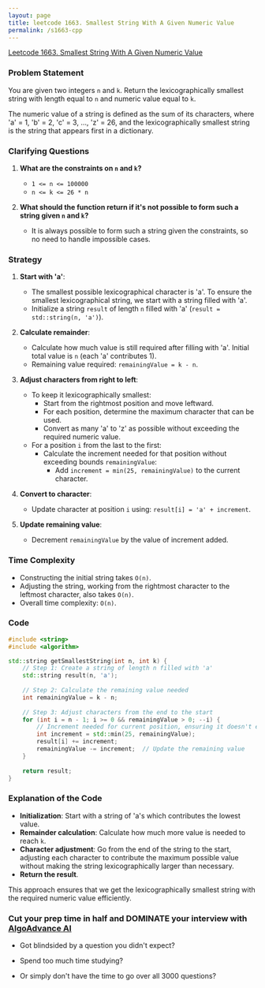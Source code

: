 ```yaml
---
layout: page
title: leetcode 1663. Smallest String With A Given Numeric Value
permalink: /s1663-cpp
---
```

[Leetcode 1663. Smallest String With A Given Numeric Value](https://algoadvance.github.io/algoadvance/l1663)
### Problem Statement
You are given two integers `n` and `k`. Return the lexicographically smallest string with length equal to `n` and numeric value equal to `k`.

The numeric value of a string is defined as the sum of its characters, where 'a' = 1, 'b' = 2, 'c' = 3, ..., 'z' = 26, and the lexicographically smallest string is the string that appears first in a dictionary.

### Clarifying Questions
1. **What are the constraints on `n` and `k`?**
   - `1 <= n <= 100000`
   - `n <= k <= 26 * n`

2. **What should the function return if it's not possible to form such a string given `n` and `k`?**
   - It is always possible to form such a string given the constraints, so no need to handle impossible cases.

### Strategy
1. **Start with 'a'**:
   - The smallest possible lexicographical character is 'a'. To ensure the smallest lexicographical string, we start with a string filled with 'a'.
   - Initialize a string `result` of length `n` filled with 'a' (`result = std::string(n, 'a')`).
   
2. **Calculate remainder**: 
   - Calculate how much value is still required after filling with 'a'. Initial total value is `n` (each 'a' contributes 1).
   - Remaining value required: `remainingValue = k - n`.

3. **Adjust characters from right to left**:
   - To keep it lexicographically smallest:
     - Start from the rightmost position and move leftward.
     - For each position, determine the maximum character that can be used.
     - Convert as many 'a' to 'z' as possible without exceeding the required numeric value.
   - For a position `i` from the last to the first:
     - Calculate the increment needed for that position without exceeding bounds `remainingValue`:
       - Add `increment = min(25, remainingValue)` to the current character.

4. **Convert to character**:
   - Update character at position `i` using: `result[i] = 'a' + increment`.

5. **Update remaining value**:
   - Decrement `remainingValue` by the value of increment added.

### Time Complexity
- Constructing the initial string takes `O(n)`.
- Adjusting the string, working from the rightmost character to the leftmost character, also takes `O(n)`.
- Overall time complexity: `O(n)`.

### Code
```cpp
#include <string>
#include <algorithm>

std::string getSmallestString(int n, int k) {
    // Step 1: Create a string of length n filled with 'a'
    std::string result(n, 'a');
    
    // Step 2: Calculate the remaining value needed
    int remainingValue = k - n;
    
    // Step 3: Adjust characters from the end to the start
    for (int i = n - 1; i >= 0 && remainingValue > 0; --i) {
        // Increment needed for current position, ensuring it doesn't exceed bounds.
        int increment = std::min(25, remainingValue);
        result[i] += increment;
        remainingValue -= increment;  // Update the remaining value
    }
    
    return result;
}
```

### Explanation of the Code
- **Initialization**: Start with a string of 'a's which contributes the lowest value.
- **Remainder calculation**: Calculate how much more value is needed to reach `k`.
- **Character adjustment**: Go from the end of the string to the start, adjusting each character to contribute the maximum possible value without making the string lexicographically larger than necessary.
- **Return the result**.

This approach ensures that we get the lexicographically smallest string with the required numeric value efficiently.


### Cut your prep time in half and DOMINATE your interview with [AlgoAdvance AI](https://algoAdvance.com)

- Got blindsided by a question you didn't expect?

- Spend too much time studying?

- Or simply don't have the time to go over all 3000 questions?

